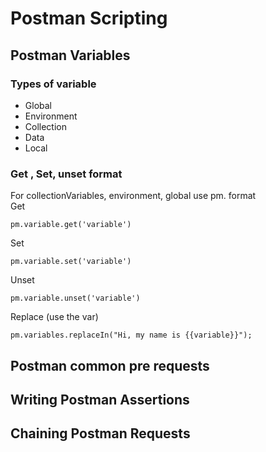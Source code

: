 # Postman Scripting

## Postman Variables
### Types of variable
- Global
- Environment
- Collection
- Data
- Local
### Get , Set, unset format
For collectionVariables, environment, global use pm. format <br>
Get <br>
```
pm.variable.get('variable') 
```
Set <br>
```
pm.variable.set('variable') 
```
Unset <br>
```
pm.variable.unset('variable')
```
Replace (use the var) <br>
```
pm.variables.replaceIn("Hi, my name is {{variable}}");
```


## Postman common pre requests

## Writing Postman Assertions
## Chaining Postman Requests
